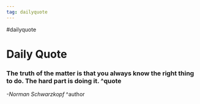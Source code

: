 ```yaml
---
tag: dailyquote
---
```


#dailyquote

# Daily Quote

### The truth of the matter is that you always know the right thing to do. The hard part is doing it. ^quote
*-Norman Schwarzkopf* ^author
